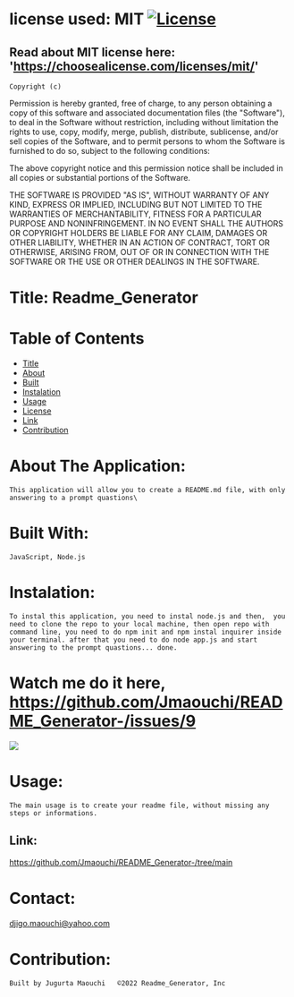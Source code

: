 
  # license used:  MIT  [![License](https://img.shields.io/apm/l/npm)](https://choosealicense.com/licenses/mit/)


  ## Read about MIT license here:  'https://choosealicense.com/licenses/mit/'


    Copyright (c) 
Permission is hereby granted, free of charge, to any person obtaining a copy
of this software and associated documentation files (the "Software"), to deal
in the Software without restriction, including without limitation the rights
to use, copy, modify, merge, publish, distribute, sublicense, and/or sell
copies of the Software, and to permit persons to whom the Software is
furnished to do so, subject to the following conditions:

The above copyright notice and this permission notice shall be included in all
copies or substantial portions of the Software.

THE SOFTWARE IS PROVIDED "AS IS", WITHOUT WARRANTY OF ANY KIND, EXPRESS OR
IMPLIED, INCLUDING BUT NOT LIMITED TO THE WARRANTIES OF MERCHANTABILITY,
FITNESS FOR A PARTICULAR PURPOSE AND NONINFRINGEMENT. IN NO EVENT SHALL THE
AUTHORS OR COPYRIGHT HOLDERS BE LIABLE FOR ANY CLAIM, DAMAGES OR OTHER
LIABILITY, WHETHER IN AN ACTION OF CONTRACT, TORT OR OTHERWISE, ARISING FROM,
OUT OF OR IN CONNECTION WITH THE SOFTWARE OR THE USE OR OTHER DEALINGS IN THE
SOFTWARE. 

    
  



  # Title: Readme_Generator



  # Table of  Contents

  * [Title](#title)
  * [About](#about)
  * [Built](#languages)
  * [Instalation](#header.instal)
  * [Usage](header.usage)
  * [License](#header.license)
  * [Link](#link)
  * [Contribution](#header.contribution)



  # About The Application:
    This application will allow you to create a README.md file, with only answering to a prompt quastions\
    

  # Built With:
    JavaScript, Node.js
    

  # Instalation:
    To instal this application, you need to instal node.js and then,  you need to clone the repo to your local machine, then open repo with command line, you need to do npm init and npm instal inquirer inside your terminal. after that you need to do node app.js and start answering to the prompt quastions... done.      

  
  
  # Watch me do it here,  https://github.com/Jmaouchi/README_Generator-/issues/9

  ![](assets/images/test.gif)




    
  # Usage:
    The main usage is to create your readme file, without missing any steps or informations. 
  


  ## Link:  
   https://github.com/Jmaouchi/README_Generator-/tree/main
  


  # Contact:
  djigo.maouchi@yahoo.com



  # Contribution:
    Built by Jugurta Maouchi   ©️2022 Readme_Generator, Inc
